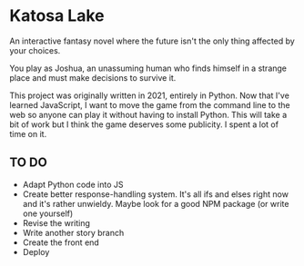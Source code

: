 # Katosa Lake
An interactive fantasy novel where the future isn't the only thing affected by your choices.

You play as Joshua, an unassuming human who finds himself in a strange place and must make decisions to survive it.

This project was originally written in 2021, entirely in Python. Now that I've learned JavaScript, I want to move the game from the command line to the web so anyone can play it without having to install Python. This will take a bit of work but I think the game deserves some publicity. I spent a lot of time on it.

## TO DO

- Adapt Python code into JS
- Create better response-handling system. It's all ifs and elses right now and it's rather unwieldy. Maybe look for a good NPM package (or write one yourself)
- Revise the writing
- Write another story branch
- Create the front end
- Deploy